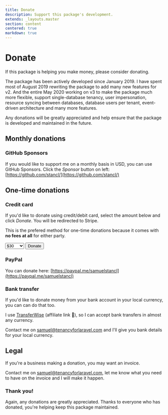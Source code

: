 ```yaml
---
title: Donate
description: Support this package's development.
extends: _layouts.master
section: content
centered: true
markdown: true
---
```


# Donate

If this package is helping you make money, please consider donating.

The package has been actively developed since January 2019. I have spent most of August 2019 rewriting the package to add many new features for v2. And the entire May 2020 working on v3 to make the package much more flexible, support single-database tenancy, user impersonation, resource syncing between databases, database users per tenant, event-driven architecture and many more features.

Any donations will be greatly appreciated and help ensure that the package is developed and maintained in the future.

## Monthly donations

### GitHub Sponsors

If you would like to support me on a monthly basis in USD, you can use GitHub Sponsors. Click the *Sponsor* button on left: [https://github.com/stancl/](https://github.com/stancl/)

## One-time donations

### Credit card

If you'd like to donate using credit/debit card, select the amount below and click *Donate*. You will be redirected to Stripe.

This is the prefered method for one-time donations because it comes with **no fees at all** for either party.

<select id="stripe-onetime-price" class="block form-select w-full transition duration-150 ease-in-out sm:text-sm sm:leading-5">
    <option value="price_1GrLEBGlrejN28Vyt5SvEaaF">$5</option>
    <option value="price_1GrLEDGlrejN28Vy91VVKWX1">$10</option>
    <option value="price_1GrLEBGlrejN28VyfLLvLERX">$15</option>
    <option value="price_1GrLECGlrejN28Vy50PmJYK0">$20</option>
    <option value="price_1GrLEBGlrejN28VyRmRs614N">$25</option>
    <option value="price_1GrLECGlrejN28VyosKALxvW" selected>$30</option>
    <option value="price_1GrLEBGlrejN28Vy0sOTXc1e">$50</option>
    <option value="price_1GrLECGlrejN28VySBEVgvXJ">$80</option>
    <option value="price_1GrLECGlrejN28VyJgflOx3c">$100</option>
    <option value="price_1GrLECGlrejN28VyyxMCGf6H">$150</option>
    <option value="price_1GrLccGlrejN28VyPhP3kgTA">$200</option>
    <option value="price_1GrLccGlrejN28VyGwq0PcmT">$300</option>
    <option value="price_1GrLcdGlrejN28VyQyOsSBOK">$350</option>
    <option value="price_1GrLccGlrejN28Vyo1xrk8QM">$400</option>
    <option value="price_1GrLceGlrejN28VyW9sQeqWI">$500</option>
    <option value="price_1GrLcdGlrejN28Vy4Y3O4l6K">$600</option>
    <option value="price_1GrLcdGlrejN28Vyin6U7qGp">$800</option>
    <option value="price_1GrLcdGlrejN28VyCFIzWcUy">$1000</option>
</select>

<button id="stripe-onetime" class="hover:bg-indigo-500 focus:outline-none focus:border-indigo-700 focus:shadow-outline-indigo active:bg-indigo-700 inline-flex items-center justify-center px-4 py-2 text-base font-medium leading-6 text-white whitespace-no-wrap transition duration-150 ease-in-out bg-indigo-600 border border-transparent rounded-md">
    Donate
</button>

### PayPal

You can donate here: [https://paypal.me/samuelstancl](https://paypal.me/samuelstancl)

### Bank transfer

If you'd like to donate money from your bank account in your local currency, you can can do that too.

I use [TransferWise](https://transferwise.com/invite/u/samuels1719) (affiliate link 🙂), so I can accept bank transfers in almost any currency.

Contact me on [samuel@tenancyforlaravel.com](mailto:samuel@tenancyforlaravel.com?subject=Donation) and I'll give you bank details for your local currency.

## Legal

If you're a business making a donation, you may want an invoice.

Contact me on [samuel@tenancyforlaravel.com](mailto:samuel@tenancyforlaravel.com?subject=Donation%20with%20invoice), let me know what you need to have on the invoice and I will make it happen.

### Thank you!

Again, any donations are greatly appreciated. Thanks to everyone who has donated, you're helping keep this package maintained.

<script src="https://js.stripe.com/v3/"></script>
<script>
var stripe = Stripe('pk_live_K2y8FBHb65qJKcztSWoFkWy400BlZU0H7h');

document.getElementById('stripe-onetime').addEventListener('click', function () {
    selectedPrice = document.getElementById('stripe-onetime-price').value;

    stripe.redirectToCheckout({
        lineItems: [
            {price: selectedPrice, quantity: 1}
        ],
        mode: 'payment',
        submitType: 'donate',
        successUrl: 'https://tenancyforlaravel.com/thank-you/',
        cancelUrl: 'https://tenancyforlaravel.com/donate/',
    }).then(function (result) {
        // If `redirectToCheckout` fails due to a browser or network
        // error, display the localized error message to your customer
        // using `result.error.message`.
    });
});
</script>
